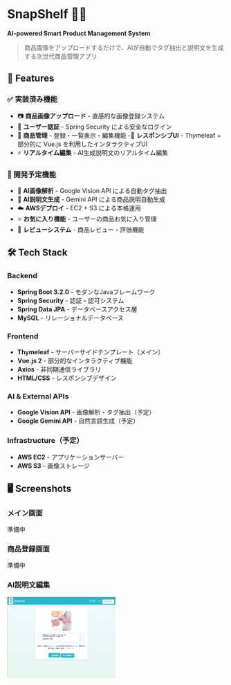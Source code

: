 # SnapShelf 📸✨
**AI-powered Smart Product Management System**

> 商品画像をアップロードするだけで、AIが自動でタグ抽出と説明文を生成する次世代商品管理アプリ

## 🚀 Features

### ✅ 実装済み機能
- 📷 **商品画像アップロード** - 直感的な画像登録システム
- 👤 **ユーザー認証** - Spring Security による安全なログイン
- 📝 **商品管理** - 登録・一覧表示・編集機能
-🎨 **レスポンシブUI** - Thymeleaf + 部分的に Vue.js を利用したインタラクティブUI
- ⚡ **リアルタイム編集** - AI生成説明文のリアルタイム編集

### 🚧 開発予定機能
- 🤖 **AI画像解析** - Google Vision API による自動タグ抽出
- 📖 **AI説明文生成** - Gemini API による商品説明自動生成
- ☁️ **AWSデプロイ** - EC2 + S3 による本格運用
- ⭐ **お気に入り機能** - ユーザーの商品お気に入り管理
- 💬 **レビューシステム** - 商品レビュー・評価機能

## 🛠 Tech Stack

### Backend
- **Spring Boot 3.2.0** - モダンなJavaフレームワーク
- **Spring Security** - 認証・認可システム
- **Spring Data JPA** - データベースアクセス層
- **MySQL** - リレーショナルデータベース

### Frontend  
- **Thymeleaf** - サーバーサイドテンプレート（メイン）
- **Vue.js 2** - 部分的なインタラクティブ機能
- **Axios** - 非同期通信ライブラリ
- **HTML/CSS** - レスポンシブデザイン

### AI & External APIs
- **Google Vision API** - 画像解析・タグ抽出（予定）
- **Google Gemini API** - 自然言語生成（予定）

### Infrastructure（予定）
- **AWS EC2** - アプリケーションサーバー
- **AWS S3** - 画像ストレージ

## 🖥 Screenshots

### メイン画面
準備中

### 商品登録画面
準備中

### AI説明文編集
<img src="readme-assets/rewritesample.png" width="250">
